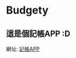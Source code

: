 # Budgety
這是個記帳APP :D
----------------------------------------------------------------
網址: [記帳APP](https://ngnl666.github.io/Budgety/)
